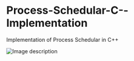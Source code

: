 # Process-Schedular-C--Implementation
Implementation of Process Schedular in C++



![Image description](https://i.imgur.com/dFplx5y.png)
